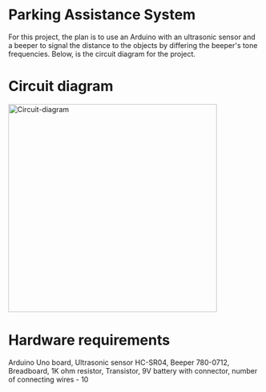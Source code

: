 # Parking Assistance System

For this project, the plan is to use an Arduino with an ultrasonic sensor and a beeper to signal the distance to the objects by differing the beeper's tone frequencies. Below, is the circuit diagram for the project.

# Circuit diagram

<img width="416" alt="Circuit-diagram" src="https://user-images.githubusercontent.com/102525782/173813035-45c9a8c1-abc5-418f-9655-0d6244ad6ae5.png">

# Hardware requirements

Arduino Uno board, Ultrasonic sensor HC-SR04, Beeper 780-0712, Breadboard, 1K ohm resistor, Transistor, 9V battery with connector, number of connecting wires - 10
